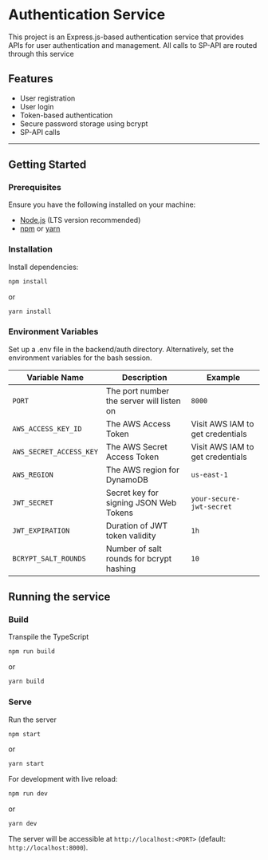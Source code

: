 # Authentication Service

This project is an Express.js-based authentication service that provides APIs for user authentication and management. All calls to SP-API are routed through this service

## Features
- User registration
- User login
- Token-based authentication
- Secure password storage using bcrypt
- SP-API calls

---

## Getting Started

### Prerequisites
Ensure you have the following installed on your machine:
- [Node.js](https://nodejs.org/) (LTS version recommended)
- [npm](https://www.npmjs.com/) or [yarn](https://yarnpkg.com/)

### Installation

Install dependencies:

```bash
npm install
```
or

```bash
yarn install
```

### Environment Variables
Set up a .env file in the backend/auth directory. Alternatively, set the environment variables for the bash session.

| Variable Name        | Description                                      | Example                                  |
|----------------------|--------------------------------------------------|------------------------------------------|
| `PORT`               | The port number the server will listen on        | `8000`                                   |
| `AWS_ACCESS_KEY_ID`  | The AWS Access Token                             | Visit AWS IAM to get credentials         |
| `AWS_SECRET_ACCESS_KEY` | The AWS Secret Access Token                   | Visit AWS IAM to get credentials         |
| `AWS_REGION`         | The AWS region for DynamoDB                      | `us-east-1`                              |
| `JWT_SECRET`         | Secret key for signing JSON Web Tokens           | `your-secure-jwt-secret`                 |
| `JWT_EXPIRATION`     | Duration of JWT token validity                   | `1h`                                     |
| `BCRYPT_SALT_ROUNDS` | Number of salt rounds for bcrypt hashing         | `10`                                     |


## Running the service
### Build
Transpile the TypeScript

```bash
npm run build

```

or 

```bash
yarn build
```
### Serve

Run the server
```bash
npm start

```

or 

```bash
yarn start
```

For development with live reload:
```bash
npm run dev

```

or 

```bash
yarn dev
```

The server will be accessible at `http://localhost:<PORT>` (default: `http://localhost:8000`).


